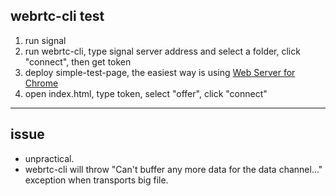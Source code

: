 ## webrtc-cli test
1. run signal
2. run webrtc-cli, type signal server address and select a folder, click "connect", then get token
3. deploy simple-test-page, the easiest way  is using [Web Server for Chrome](https://chrome.google.com/webstore/detail/web-server-for-chrome/ofhbbkphhbklhfoeikjpcbhemlocgigb?utm_source=chrome-app-launcher-info-dialog)
4. open index.html, type token, select "offer", click "connect"

---

## issue 
- unpractical. 
- webrtc-cli will throw "Can't buffer any more data for the data channel..." exception when transports big file.
